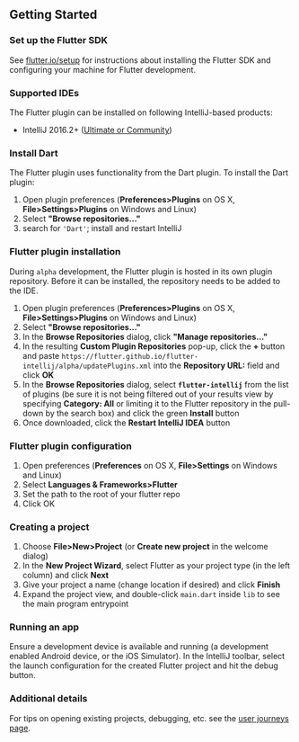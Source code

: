 ## Getting Started

### Set up the Flutter SDK

See [flutter.io/setup](https://flutter.io/setup/) for instructions about installing the Flutter SDK
and configuring your machine for Flutter development.

### Supported IDEs

The Flutter plugin can be installed on following IntelliJ-based products:

* IntelliJ 2016.2+ ([Ultimate or Community](https://www.jetbrains.com/idea/download/))

### Install Dart

The Flutter plugin uses functionality from the Dart plugin. To install the Dart plugin:

1. Open plugin preferences (**Preferences>Plugins** on OS X, **File>Settings>Plugins** on Windows and Linux)
1. Select **"Browse repositories…"**
1. search for `'Dart'`; install and restart IntelliJ

### Flutter plugin installation

During `alpha` development, the Flutter plugin is hosted in its own plugin repository. Before it
can be installed, the repository needs to be added to the IDE.

1. Open plugin preferences (**Preferences>Plugins** on OS X, **File>Settings>Plugins** on Windows and Linux)
1. Select **"Browse repositories…"**
1. In the **Browse Repositories** dialog, click **"Manage repositories…"**
1. In the resulting **Custom Plugin Repositories** pop-up, click the **+** button and paste
   `https://flutter.github.io/flutter-intellij/alpha/updatePlugins.xml` into the **Repository URL:**
   field and click **OK**
1. In the **Browse Repositories** dialog, select **`flutter-intellij`** from the list of plugins (be
   sure it is not being filtered out of your results view by specifying **Category: All** or limiting
   it to the Flutter repository in the pull-down by the search box) and click the green **Install**
   button
1. Once downloaded, click the **Restart IntelliJ IDEA** button

### Flutter plugin configuration

1. Open  preferences (**Preferences** on OS X, **File>Settings** on Windows and Linux)
1. Select **Languages & Frameworks>Flutter**
1. Set the path to the root of your flutter repo
1. Click OK

### Creating a project

1. Choose **File>New>Project** (or **Create new project** in the welcome dialog)
2. In the **New Project Wizard**, select Flutter as your project type (in the left column) and click **Next**
3. Give your project a name (change location if desired) and click **Finish**
4. Expand the project view, and double-click `main.dart` inside `lib` to see the main program entrypoint

### Running an app

Ensure a development device is available and running (a development enabled Android device, or the
iOS Simulator). In the IntelliJ toolbar, select the launch configuration for the created Flutter 
project and hit the debug button.

### Additional details

For tips on opening existing projects, debugging, etc. see the [user journeys page](/docs/user_journeys.md).
